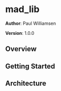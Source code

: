 # mad_lib

**Author**: Paul Williamsen

**Version**: 1.0.0

## Overview


## Getting Started


## Architecture

